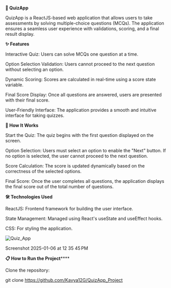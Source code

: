 **🎯 QuizApp**

QuizApp is a ReactJS-based web application that allows users to take assessments by solving multiple-choice questions (MCQs). The application ensures a seamless user experience with validations, scoring, and a final result display.

**✨ Features**

Interactive Quiz: Users can solve MCQs one question at a time.

Option Selection Validation: Users cannot proceed to the next question without selecting an option.

Dynamic Scoring: Scores are calculated in real-time using a score state variable.

Final Score Display: Once all questions are answered, users are presented with their final score.

User-Friendly Interface: The application provides a smooth and intuitive interface for taking quizzes.

**🚀 How It Works**

Start the Quiz: The quiz begins with the first question displayed on the screen.

Option Selection: Users must select an option to enable the "Next" button. If no option is selected, the user cannot proceed to the next question.

Score Calculation: The score is updated dynamically based on the correctness of the selected options.

Final Score: Once the user completes all questions, the application displays the final score out of the total number of questions.

**🛠️ Technologies Used**

ReactJS: Frontend framework for building the user interface.

State Management: Managed using React's useState and useEffect hooks.

CSS: For styling the application.

![Quiz_App](https://github.com/user-attachments/assets/576ad47d-dce5-4722-8669-19ef9eb06cac)

Screenshot 2025-01-06 at 12 35 45 PM

**📋 How to Run the Project******

Clone the repository:

git clone https://github.com/Kavya12G/QuizApp_Project
